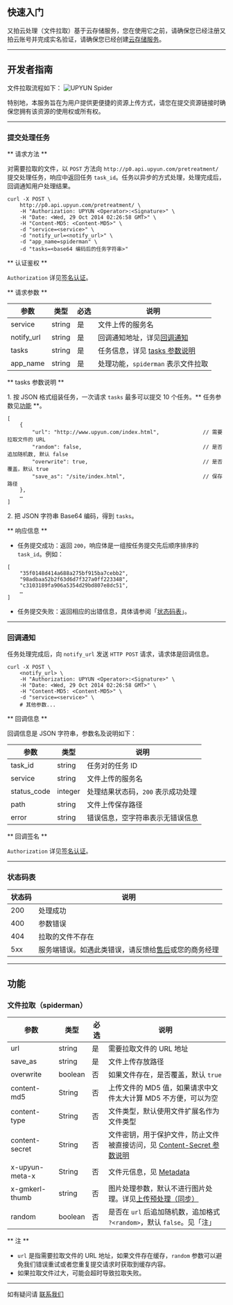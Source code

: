 ## 快速入门

又拍云处理（文件拉取）基于云存储服务，您在使用它之前，请确保您已经注册又拍云账号并完成实名验证，请确保您已经创建[云存储服务](/api/quick_start)。

---------

## 开发者指南

文件拉取流程如下：
![UPYUN Spider](http://upyundocs.b0.upaiyun.com/img/spider.png)

特别地，本服务旨在为用户提供更便捷的资源上传方式，请您在提交资源链接时确保您拥有该资源的使用权或所有权。

---------

<a name="submit_task"></a>
### 提交处理任务

** 请求方法 **

对需要拉取的文件，以 `POST` 方法向 `http://p0.api.upyun.com/pretreatment/` 提交处理任务，响应中返回任务 `task_id`。任务以异步的方式处理，处理完成后，回调通知用户处理结果。

```
curl -X POST \
    http://p0.api.upyun.com/pretreatment/ \
    -H "Authorization: UPYUN <Operator>:<Signature>" \
    -H "Date: <Wed, 29 Oct 2014 02:26:58 GMT>" \
	-H "Content-MD5: <Content-MD5>" \
    -d "service=<service>" \
    -d "notify_url=<notify_url>" \
    -d "app_name=spiderman" \
    -d "tasks=<base64 编码后的任务字符串>"
```

** 认证鉴权 **

`Authorization` 详见[签名认证](/cloud/authorization/#_1)。

** 请求参数 **

| 参数       		| 类型       	| 必选  	| 说明                              	|
|-------------------|---------------|-------|-----------------------------------|
| service       	| string       	| 是   	| 文件上传的服务名         			|
| notify_url        | string       	| 是   	| 回调通知地址，详见[回调通知](#notify_url)    |
| tasks             | string       	| 是   	| 任务信息，详见 [tasks 参数说明](#tasks)  	|
| app_name          | string       	| 是   	| 处理功能，`spiderman` 表示文件拉取      |

<a name="tasks"></a>
** tasks 参数说明 **

1\. 按 JSON 格式组装任务，一次请求 `tasks` 最多可以提交 10 个任务。** 任务参数见[功能](#function) **。

```
[
	{
		"url": "http://www.upyun.com/index.html",              // 需要拉取文件的 URL
        "random": false,                                       // 是否追加随机数, 默认 false
        "overwrite": true,                                     // 是否覆盖，默认 true
		"save_as": "/site/index.html",                         // 保存路径
	},
	…
]
```

2\. 把 JSON 字符串 Base64 编码，得到 `tasks`。

** 响应信息 **

- 任务提交成功：返回 `200`，响应体是一组按任务提交先后顺序排序的 `task_id`。例如：

```
[
	"35f0148d414a688a275bf915ba7cebb2",
	"98adbaa52b2f63d6d7f327a0ff223348",
	"c3103189fa906a5354d29bd807e8dc51",
	…
]
```

- 任务提交失败：返回相应的出错信息，具体请参阅「[状态码表](#status)」。

---------

<a name="notify_url"></a>
### 回调通知 

任务处理完成后，向 `notify_url` 发送 `HTTP POST` 请求，请求体是回调信息。

```
curl -X POST \
    <notify_url> \
    -H "Authorization: UPYUN <Operator>:<Signature>" \
    -H "Date: <Wed, 29 Oct 2014 02:26:58 GMT>" \
	-H "Content-MD5: <Content-MD5>" \
    -d "service=<service>" \
	# 其他参数...
```

** 回调信息 **

回调信息是 JSON 字符串，参数名及说明如下：

| 参数       	| 类型   	| 说明                                                      	|
|---------------|-----------|-----------------------------------------------------------|
| task_id      	| string    | 任务对的任务 ID                             				|
| service  		| string    | 文件上传的服务名                               |
| status_code  	| integer   | 处理结果状态码，`200` 表示成功处理              				|
| path         	| string    | 文件上传保存路径                              				|
| error        	| string    | 错误信息，空字符串表示无错误信息        						|

** 回调签名 **

`Authorization` 详见[签名认证](/cloud/authorization/#_1)。

---------

<a name="status"></a>
### 状态码表

| 状态码    		| 说明        							|
|---------------|---------------------------------------|
| 200         	| 处理成功    							|
| 400         	| 参数错误								|
| 404         	| 拉取的文件不存在    					|
| 5xx         	| 服务端错误。如遇此类错误，请反馈给[售后](https://www.upyun.com/about_contact.html)或您的商务经理|

---------

<a name="function"></a>
## 功能

### 文件拉取（spiderman）

| 参数       		| 类型      	| 必选  	| 说明                                   	|
|-------------------|-----------|-------|-------------------------------------------|
| url               | string    | 是   	| 需要拉取文件的 URL 地址         				|
| save_as           | string    | 是   	| 文件上传存放路径                          	|
| overwrite         | boolean   | 否   	| 如果文件存在，是否覆盖，默认 `true`      		|
| content-md5    	| String   	| 否  	| 上传文件的 MD5 值，如果请求中文件太大计算 MD5 不方便，可以为空        |
| content-type   	| String  	| 否  	| 文件类型，默认使用文件扩展名作为文件类型                         |
| content-secret 	| String  	| 否  	| 文件密钥，用于保护文件，防止文件被直接访问，见 [Content-Secret 参数说明](/api/rest_api/#Content-Secret) |
| x-upyun-meta-x 	| String   	| 否  	| 文件元信息，见 [Metadata](/api/rest_api/#metadata)           |
| x-gmkerl-thumb	 	| string    | 否   	| 图片处理参数，默认不进行图片处理。详见[上传预处理（同步）](/cloud/image/#sync_upload_process)  |
| random            | boolean   | 否   	| 是否在 `url` 后追加随机数，追加格式 `?<random>`，默认 `false`。见「注」|


** 注 **

-  `url` 是指需要拉取文件的 URL 地址，如果文件存在缓存，`random` 参数可以避免我们错误重试或者您重复提交请求时获取到缓存内容。
- 如果拉取文件过大，可能会超时导致拉取失败。

---------

如有疑问请 [联系我们](https://www.upyun.com/about_contact.html)